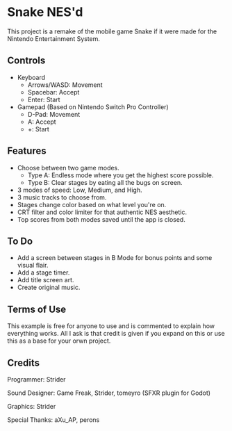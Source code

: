 # Snake NES'd

This project is a remake of the mobile game Snake if it were made for the Nintendo Entertainment System.

## Controls
- Keyboard
  - Arrows/WASD: Movement
  - Spacebar: Accept
  - Enter: Start
- Gamepad (Based on Nintendo Switch Pro Controller)
  - D-Pad: Movement
  - A: Accept
  - +: Start

## Features
- Choose between two game modes.
  - Type A: Endless mode where you get the highest score possible.
  - Type B: Clear stages by eating all the bugs on screen.
- 3 modes of speed: Low, Medium, and High.
- 3 music tracks to choose from.
- Stages change color based on what level you're on.
- CRT filter and color limiter for that authentic NES aesthetic.
- Top scores from both modes saved until the app is closed.

## To Do
- Add a screen between stages in B Mode for bonus points and some visual flair.
- Add a stage timer.
- Add title screen art.
- Create original music.

## Terms of Use
This example is free for anyone to use and is commented to explain how everything works. All I ask is that credit is given if you expand on this or use this as a base for your orwn project.

## Credits
Programmer: Strider

Sound Designer: Game Freak, Strider, tomeyro (SFXR plugin for Godot)

Graphics: Strider

Special Thanks: aXu_AP, perons
